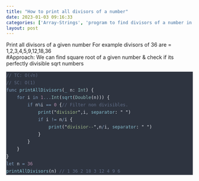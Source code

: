 ```yaml
---
title: "How to print all divisors of a number"
date: 2023-01-03 09:16:33
categories: ['Array-Strings', 'program to find divisors of a number in swift']
layout: post
---
```


<!-- wp:paragraph -->
 Print all divisors of a given number For example divisors of 36 are = 1,2,3,4,5,9,12,18,36<br>#Approach: We can find square root of a given number & check if its perfectly divisible sqrt numbers


<!-- /wp:paragraph -->

<!-- wp:kevinbatdorf/code-block-pro {"code":"// TC: O(√n)\n// SC: O(1)\nfunc printAllDivisors(_ n: Int) {\n    for i in 1...Int(sqrt(Double(n))) {\n        if n%i == 0 {// Filter non divisibles.\n            print(\u0022divisior\u0022,i, separator: \u0022 \u0022)\n            if i != n/i {\n                print(\u0022divisior\u002d\u002d\u0022,n/i, separator: \u0022 \u0022)\n            }\n        }\n    }\n}\nlet n = 36\nprintAllDivisors(n) // 1 36 2 18 3 12 4 9 6","codeHTML":"\u003cpre class=\u0022shiki nord\u0022 style=\u0022background-color: #2e3440ff\u0022 tabindex=\u00220\u0022\u003e\u003ccode\u003e\u003cspan class=\u0022line\u0022\u003e\u003cspan style=\u0022color: #616E88\u0022\u003e// TC: O(√n)\u003c/span\u003e\u003c/span\u003e\n\u003cspan class=\u0022line\u0022\u003e\u003cspan style=\u0022color: #616E88\u0022\u003e// SC: O(1)\u003c/span\u003e\u003c/span\u003e\n\u003cspan class=\u0022line\u0022\u003e\u003cspan style=\u0022color: #81A1C1\u0022\u003efunc\u003c/span\u003e\u003cspan style=\u0022color: #D8DEE9FF\u0022\u003e \u003c/span\u003e\u003cspan style=\u0022color: #88C0D0\u0022\u003eprintAllDivisors\u003c/span\u003e\u003cspan style=\u0022color: #ECEFF4\u0022\u003e(\u003c/span\u003e\u003cspan style=\u0022color: #88C0D0\u0022\u003e_\u003c/span\u003e\u003cspan style=\u0022color: #D8DEE9FF\u0022\u003e \u003c/span\u003e\u003cspan style=\u0022color: #D8DEE9\u0022\u003en\u003c/span\u003e\u003cspan style=\u0022color: #D8DEE9FF\u0022\u003e: \u003c/span\u003e\u003cspan style=\u0022color: #8FBCBB\u0022\u003eInt\u003c/span\u003e\u003cspan style=\u0022color: #ECEFF4\u0022\u003e)\u003c/span\u003e\u003cspan style=\u0022color: #D8DEE9FF\u0022\u003e \u003c/span\u003e\u003cspan style=\u0022color: #ECEFF4\u0022\u003e{\u003c/span\u003e\u003c/span\u003e\n\u003cspan class=\u0022line\u0022\u003e\u003cspan style=\u0022color: #D8DEE9FF\u0022\u003e    \u003c/span\u003e\u003cspan style=\u0022color: #81A1C1\u0022\u003efor\u003c/span\u003e\u003cspan style=\u0022color: #D8DEE9FF\u0022\u003e i \u003c/span\u003e\u003cspan style=\u0022color: #81A1C1\u0022\u003ein\u003c/span\u003e\u003cspan style=\u0022color: #D8DEE9FF\u0022\u003e \u003c/span\u003e\u003cspan style=\u0022color: #B48EAD\u0022\u003e1\u003c/span\u003e\u003cspan style=\u0022color: #81A1C1\u0022\u003e...\u003c/span\u003e\u003cspan style=\u0022color: #8FBCBB\u0022\u003eInt\u003c/span\u003e\u003cspan style=\u0022color: #ECEFF4\u0022\u003e(\u003c/span\u003e\u003cspan style=\u0022color: #88C0D0\u0022\u003esqrt\u003c/span\u003e\u003cspan style=\u0022color: #ECEFF4\u0022\u003e(\u003c/span\u003e\u003cspan style=\u0022color: #8FBCBB\u0022\u003eDouble\u003c/span\u003e\u003cspan style=\u0022color: #ECEFF4\u0022\u003e(\u003c/span\u003e\u003cspan style=\u0022color: #D8DEE9FF\u0022\u003en\u003c/span\u003e\u003cspan style=\u0022color: #ECEFF4\u0022\u003e)))\u003c/span\u003e\u003cspan style=\u0022color: #D8DEE9FF\u0022\u003e \u003c/span\u003e\u003cspan style=\u0022color: #ECEFF4\u0022\u003e{\u003c/span\u003e\u003c/span\u003e\n\u003cspan class=\u0022line\u0022\u003e\u003cspan style=\u0022color: #D8DEE9FF\u0022\u003e        \u003c/span\u003e\u003cspan style=\u0022color: #81A1C1\u0022\u003eif\u003c/span\u003e\u003cspan style=\u0022color: #D8DEE9FF\u0022\u003e n\u003c/span\u003e\u003cspan style=\u0022color: #81A1C1\u0022\u003e%\u003c/span\u003e\u003cspan style=\u0022color: #D8DEE9FF\u0022\u003ei \u003c/span\u003e\u003cspan style=\u0022color: #81A1C1\u0022\u003e==\u003c/span\u003e\u003cspan style=\u0022color: #D8DEE9FF\u0022\u003e \u003c/span\u003e\u003cspan style=\u0022color: #B48EAD\u0022\u003e0\u003c/span\u003e\u003cspan style=\u0022color: #D8DEE9FF\u0022\u003e \u003c/span\u003e\u003cspan style=\u0022color: #ECEFF4\u0022\u003e{\u003c/span\u003e\u003cspan style=\u0022color: #616E88\u0022\u003e// Filter non divisibles.\u003c/span\u003e\u003c/span\u003e\n\u003cspan class=\u0022line\u0022\u003e\u003cspan style=\u0022color: #D8DEE9FF\u0022\u003e            \u003c/span\u003e\u003cspan style=\u0022color: #88C0D0\u0022\u003eprint\u003c/span\u003e\u003cspan style=\u0022color: #ECEFF4\u0022\u003e(\u003c/span\u003e\u003cspan style=\u0022color: #ECEFF4\u0022\u003e\u0026quot;\u003c/span\u003e\u003cspan style=\u0022color: #A3BE8C\u0022\u003edivisior\u003c/span\u003e\u003cspan style=\u0022color: #ECEFF4\u0022\u003e\u0026quot;\u003c/span\u003e\u003cspan style=\u0022color: #D8DEE9FF\u0022\u003e,i, \u003c/span\u003e\u003cspan style=\u0022color: #88C0D0\u0022\u003eseparator\u003c/span\u003e\u003cspan style=\u0022color: #ECEFF4\u0022\u003e:\u003c/span\u003e\u003cspan style=\u0022color: #D8DEE9FF\u0022\u003e \u003c/span\u003e\u003cspan style=\u0022color: #ECEFF4\u0022\u003e\u0026quot;\u003c/span\u003e\u003cspan style=\u0022color: #A3BE8C\u0022\u003e \u003c/span\u003e\u003cspan style=\u0022color: #ECEFF4\u0022\u003e\u0026quot;\u003c/span\u003e\u003cspan style=\u0022color: #ECEFF4\u0022\u003e)\u003c/span\u003e\u003c/span\u003e\n\u003cspan class=\u0022line\u0022\u003e\u003cspan style=\u0022color: #D8DEE9FF\u0022\u003e            \u003c/span\u003e\u003cspan style=\u0022color: #81A1C1\u0022\u003eif\u003c/span\u003e\u003cspan style=\u0022color: #D8DEE9FF\u0022\u003e i \u003c/span\u003e\u003cspan style=\u0022color: #81A1C1\u0022\u003e!=\u003c/span\u003e\u003cspan style=\u0022color: #D8DEE9FF\u0022\u003e n\u003c/span\u003e\u003cspan style=\u0022color: #81A1C1\u0022\u003e/\u003c/span\u003e\u003cspan style=\u0022color: #D8DEE9FF\u0022\u003ei \u003c/span\u003e\u003cspan style=\u0022color: #ECEFF4\u0022\u003e{\u003c/span\u003e\u003c/span\u003e\n\u003cspan class=\u0022line\u0022\u003e\u003cspan style=\u0022color: #D8DEE9FF\u0022\u003e                \u003c/span\u003e\u003cspan style=\u0022color: #88C0D0\u0022\u003eprint\u003c/span\u003e\u003cspan style=\u0022color: #ECEFF4\u0022\u003e(\u003c/span\u003e\u003cspan style=\u0022color: #ECEFF4\u0022\u003e\u0026quot;\u003c/span\u003e\u003cspan style=\u0022color: #A3BE8C\u0022\u003edivisior\u002d\u002d\u003c/span\u003e\u003cspan style=\u0022color: #ECEFF4\u0022\u003e\u0026quot;\u003c/span\u003e\u003cspan style=\u0022color: #D8DEE9FF\u0022\u003e,n\u003c/span\u003e\u003cspan style=\u0022color: #81A1C1\u0022\u003e/\u003c/span\u003e\u003cspan style=\u0022color: #D8DEE9FF\u0022\u003ei, \u003c/span\u003e\u003cspan style=\u0022color: #88C0D0\u0022\u003eseparator\u003c/span\u003e\u003cspan style=\u0022color: #ECEFF4\u0022\u003e:\u003c/span\u003e\u003cspan style=\u0022color: #D8DEE9FF\u0022\u003e \u003c/span\u003e\u003cspan style=\u0022color: #ECEFF4\u0022\u003e\u0026quot;\u003c/span\u003e\u003cspan style=\u0022color: #A3BE8C\u0022\u003e \u003c/span\u003e\u003cspan style=\u0022color: #ECEFF4\u0022\u003e\u0026quot;\u003c/span\u003e\u003cspan style=\u0022color: #ECEFF4\u0022\u003e)\u003c/span\u003e\u003c/span\u003e\n\u003cspan class=\u0022line\u0022\u003e\u003cspan style=\u0022color: #D8DEE9FF\u0022\u003e            \u003c/span\u003e\u003cspan style=\u0022color: #ECEFF4\u0022\u003e}\u003c/span\u003e\u003c/span\u003e\n\u003cspan class=\u0022line\u0022\u003e\u003cspan style=\u0022color: #D8DEE9FF\u0022\u003e        \u003c/span\u003e\u003cspan style=\u0022color: #ECEFF4\u0022\u003e}\u003c/span\u003e\u003c/span\u003e\n\u003cspan class=\u0022line\u0022\u003e\u003cspan style=\u0022color: #D8DEE9FF\u0022\u003e    \u003c/span\u003e\u003cspan style=\u0022color: #ECEFF4\u0022\u003e}\u003c/span\u003e\u003c/span\u003e\n\u003cspan class=\u0022line\u0022\u003e\u003cspan style=\u0022color: #ECEFF4\u0022\u003e}\u003c/span\u003e\u003c/span\u003e\n\u003cspan class=\u0022line\u0022\u003e\u003cspan style=\u0022color: #81A1C1\u0022\u003elet\u003c/span\u003e\u003cspan style=\u0022color: #D8DEE9FF\u0022\u003e n \u003c/span\u003e\u003cspan style=\u0022color: #81A1C1\u0022\u003e=\u003c/span\u003e\u003cspan style=\u0022color: #D8DEE9FF\u0022\u003e \u003c/span\u003e\u003cspan style=\u0022color: #B48EAD\u0022\u003e36\u003c/span\u003e\u003c/span\u003e\n\u003cspan class=\u0022line\u0022\u003e\u003cspan style=\u0022color: #88C0D0\u0022\u003eprintAllDivisors\u003c/span\u003e\u003cspan style=\u0022color: #ECEFF4\u0022\u003e(\u003c/span\u003e\u003cspan style=\u0022color: #D8DEE9FF\u0022\u003en\u003c/span\u003e\u003cspan style=\u0022color: #ECEFF4\u0022\u003e)\u003c/span\u003e\u003cspan style=\u0022color: #D8DEE9FF\u0022\u003e \u003c/span\u003e\u003cspan style=\u0022color: #616E88\u0022\u003e// 1 36 2 18 3 12 4 9 6\u003c/span\u003e\u003c/span\u003e\u003c/code\u003e\u003c/pre\u003e","language":"swift","theme":"nord","bgColor":"#2e3440ff","textColor":"#d8dee9ff","fontSize":".875rem","fontFamily":"Code-Pro-JetBrains-Mono","lineHeight":"1.25rem","clampFonts":false,"lineNumbers":false,"headerType":"none","disablePadding":false,"footerType":"none","enableMaxHeight":false,"seeMoreType":"","seeMoreString":"","seeMoreAfterLine":"","seeMoreTransition":false,"highlightingHover":false,"lineHighlightColor":"rgba(201, 218, 248, 0.2)","copyButton":true,"copyButtonType":"heroicons","useTabs":false} -->
<div class="wp-block-kevinbatdorf-code-block-pro" data-code-block-pro-font-family="Code-Pro-JetBrains-Mono" style="font-size:.875rem;font-family:Code-Pro-JetBrains-Mono,ui-monospace,SFMono-Regular,Menlo,Monaco,Consolas,monospace;line-height:1.25rem;--cbp-tab-width:2;tab-size:var(--cbp-tab-width, 2)"><span role="button" tabindex="0" data-code="// TC: O(√n)
// SC: O(1)
func printAllDivisors(_ n: Int) {
    for i in 1...Int(sqrt(Double(n))) {
        if n%i == 0 {// Filter non divisibles.
            print("divisior",i, separator: " ")
            if i != n/i {
                print("divisior--",n/i, separator: " ")
            }
        }
    }
}
let n = 36
printAllDivisors(n) // 1 36 2 18 3 12 4 9 6" style="color:#d8dee9ff;display:none" aria-label="Copy" class="code-block-pro-copy-button"><svg xmlns="http://www.w3.org/2000/svg" style="width:24px;height:24px" fill="none" viewBox="0 0 24 24" stroke="currentColor" stroke-width="2"><path class="with-check" stroke-linecap="round" stroke-linejoin="round" d="M9 5H7a2 2 0 00-2 2v12a2 2 0 002 2h10a2 2 0 002-2V7a2 2 0 00-2-2h-2M9 5a2 2 0 002 2h2a2 2 0 002-2M9 5a2 2 0 012-2h2a2 2 0 012 2m-6 9l2 2 4-4"></path><path class="without-check" stroke-linecap="round" stroke-linejoin="round" d="M9 5H7a2 2 0 00-2 2v12a2 2 0 002 2h10a2 2 0 002-2V7a2 2 0 00-2-2h-2M9 5a2 2 0 002 2h2a2 2 0 002-2M9 5a2 2 0 012-2h2a2 2 0 012 2"></path></svg></span><pre class="shiki nord" style="background-color: #2e3440ff" tabindex="0"><code><span class="line"><span style="color: #616E88">// TC: O(√n)</span></span>
<span class="line"><span style="color: #616E88">// SC: O(1)</span></span>
<span class="line"><span style="color: #81A1C1">func</span><span style="color: #D8DEE9FF"> </span><span style="color: #88C0D0">printAllDivisors</span><span style="color: #ECEFF4">(</span><span style="color: #88C0D0">_</span><span style="color: #D8DEE9FF"> </span><span style="color: #D8DEE9">n</span><span style="color: #D8DEE9FF">: </span><span style="color: #8FBCBB">Int</span><span style="color: #ECEFF4">)</span><span style="color: #D8DEE9FF"> </span><span style="color: #ECEFF4">{</span></span>
<span class="line"><span style="color: #D8DEE9FF">    </span><span style="color: #81A1C1">for</span><span style="color: #D8DEE9FF"> i </span><span style="color: #81A1C1">in</span><span style="color: #D8DEE9FF"> </span><span style="color: #B48EAD">1</span><span style="color: #81A1C1">...</span><span style="color: #8FBCBB">Int</span><span style="color: #ECEFF4">(</span><span style="color: #88C0D0">sqrt</span><span style="color: #ECEFF4">(</span><span style="color: #8FBCBB">Double</span><span style="color: #ECEFF4">(</span><span style="color: #D8DEE9FF">n</span><span style="color: #ECEFF4">)))</span><span style="color: #D8DEE9FF"> </span><span style="color: #ECEFF4">{</span></span>
<span class="line"><span style="color: #D8DEE9FF">        </span><span style="color: #81A1C1">if</span><span style="color: #D8DEE9FF"> n</span><span style="color: #81A1C1">%</span><span style="color: #D8DEE9FF">i </span><span style="color: #81A1C1">==</span><span style="color: #D8DEE9FF"> </span><span style="color: #B48EAD">0</span><span style="color: #D8DEE9FF"> </span><span style="color: #ECEFF4">{</span><span style="color: #616E88">// Filter non divisibles.</span></span>
<span class="line"><span style="color: #D8DEE9FF">            </span><span style="color: #88C0D0">print</span><span style="color: #ECEFF4">(</span><span style="color: #ECEFF4">"</span><span style="color: #A3BE8C">divisior</span><span style="color: #ECEFF4">"</span><span style="color: #D8DEE9FF">,i, </span><span style="color: #88C0D0">separator</span><span style="color: #ECEFF4">:</span><span style="color: #D8DEE9FF"> </span><span style="color: #ECEFF4">"</span><span style="color: #A3BE8C"> </span><span style="color: #ECEFF4">"</span><span style="color: #ECEFF4">)</span></span>
<span class="line"><span style="color: #D8DEE9FF">            </span><span style="color: #81A1C1">if</span><span style="color: #D8DEE9FF"> i </span><span style="color: #81A1C1">!=</span><span style="color: #D8DEE9FF"> n</span><span style="color: #81A1C1">/</span><span style="color: #D8DEE9FF">i </span><span style="color: #ECEFF4">{</span></span>
<span class="line"><span style="color: #D8DEE9FF">                </span><span style="color: #88C0D0">print</span><span style="color: #ECEFF4">(</span><span style="color: #ECEFF4">"</span><span style="color: #A3BE8C">divisior--</span><span style="color: #ECEFF4">"</span><span style="color: #D8DEE9FF">,n</span><span style="color: #81A1C1">/</span><span style="color: #D8DEE9FF">i, </span><span style="color: #88C0D0">separator</span><span style="color: #ECEFF4">:</span><span style="color: #D8DEE9FF"> </span><span style="color: #ECEFF4">"</span><span style="color: #A3BE8C"> </span><span style="color: #ECEFF4">"</span><span style="color: #ECEFF4">)</span></span>
<span class="line"><span style="color: #D8DEE9FF">            </span><span style="color: #ECEFF4">}</span></span>
<span class="line"><span style="color: #D8DEE9FF">        </span><span style="color: #ECEFF4">}</span></span>
<span class="line"><span style="color: #D8DEE9FF">    </span><span style="color: #ECEFF4">}</span></span>
<span class="line"><span style="color: #ECEFF4">}</span></span>
<span class="line"><span style="color: #81A1C1">let</span><span style="color: #D8DEE9FF"> n </span><span style="color: #81A1C1">=</span><span style="color: #D8DEE9FF"> </span><span style="color: #B48EAD">36</span></span>
<span class="line"><span style="color: #88C0D0">printAllDivisors</span><span style="color: #ECEFF4">(</span><span style="color: #D8DEE9FF">n</span><span style="color: #ECEFF4">)</span><span style="color: #D8DEE9FF"> </span><span style="color: #616E88">// 1 36 2 18 3 12 4 9 6</span></span></code></pre></div>
<!-- /wp:kevinbatdorf/code-block-pro -->

<!-- wp:paragraph -->



<!-- /wp:paragraph -->

<!-- wp:paragraph -->



<!-- /wp:paragraph -->